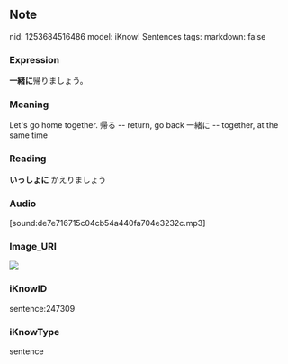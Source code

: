 ## Note
nid: 1253684516486
model: iKnow! Sentences
tags: 
markdown: false

### Expression
<b>一緒に</b>帰りましょう。

### Meaning
Let's go home together.
帰る -- return, go back
一緒に -- together, at the same time

### Reading
<b>いっしょに</b> かえりましょう

### Audio
[sound:de7e716715c04cb54a440fa704e3232c.mp3]

### Image_URI
<img src="e3bcc982140a23e09ed8e6191a70ecbc.jpg">

### iKnowID
sentence:247309

### iKnowType
sentence
